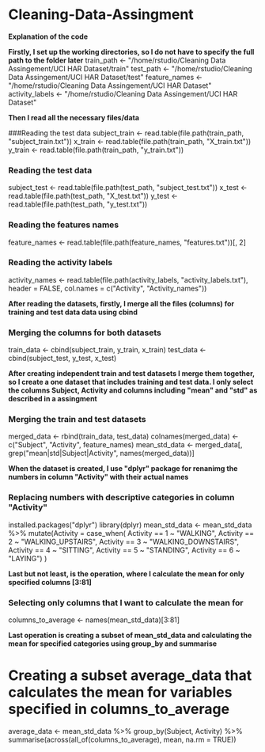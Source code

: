 # Cleaning-Data-Assingment
**Explanation of the code**


**Firstly, I set up the working directories, so I do not have to specify the full path to the folder later**
train_path <- "/home/rstudio/Cleaning Data Assingement/UCI HAR Dataset/train"
test_path <- "/home/rstudio/Cleaning Data Assingement/UCI HAR Dataset/test"
feature_names <- "/home/rstudio/Cleaning Data Assingement/UCI HAR Dataset"
activity_labels <- "/home/rstudio/Cleaning Data Assingement/UCI HAR Dataset"

**Then I read all the necessary files/data**

###Reading the test data
subject_train <- read.table(file.path(train_path, "subject_train.txt"))
x_train <- read.table(file.path(train_path, "X_train.txt"))
y_train <- read.table(file.path(train_path, "y_train.txt"))

### Reading the test data
subject_test <- read.table(file.path(test_path, "subject_test.txt"))
x_test <- read.table(file.path(test_path, "X_test.txt"))
y_test <- read.table(file.path(test_path, "y_test.txt"))

### Reading the features names
feature_names <- read.table(file.path(feature_names, "features.txt"))[, 2]

### Reading the activity labels
activity_names <- read.table(file.path(activity_labels, "activity_labels.txt"), header = FALSE, col.names = c("Activity", "Activity_names"))

**After reading the datasets, firstly, I merge all the files (columns) for training and test data data using cbind**

### Merging the columns for both datasets
train_data <- cbind(subject_train, y_train, x_train)
test_data <- cbind(subject_test, y_test, x_test)

**After creating independent train and test datasets I merge them together, so I create a one dataset that includes training and test data. I only select the columns Subject, Activity and columns including "mean" and "std" as described in a assingment**

### Merging the train and test datasets
merged_data <- rbind(train_data, test_data)
colnames(merged_data) <- c("Subject", "Activity", feature_names)
mean_std_data <- merged_data[, grep("mean|std|Subject|Activity", names(merged_data))]

**When the dataset is created, I use "dplyr" package for renanimg the numbers in column "Activity" with their actual names**

### Replacing numbers with descriptive categories in column "Activity"
installed.packages("dplyr")
library(dplyr)
mean_std_data <- mean_std_data %>%
  mutate(Activity = case_when(
    Activity == 1 ~ "WALKING",
    Activity == 2 ~ "WALKING_UPSTAIRS",
    Activity == 3 ~ "WALKING_DOWNSTAIRS",
    Activity == 4 ~ "SITTING",
    Activity == 5 ~ "STANDING",
    Activity == 6 ~ "LAYING")
  )

**Last but not least, is the operation, where I calculate the mean for only specified columns [3:81]**

### Selecting only columns that I want to calculate the mean for
columns_to_average <- names(mean_std_data)[3:81]

**Last operation is creating a subset of mean_std_data and calculating the mean for specified categories using group_by and summarise**

# Creating a subset average_data that calculates the mean for variables specified in columns_to_average
average_data <- mean_std_data %>%
  group_by(Subject, Activity) %>%
  summarise(across(all_of(columns_to_average), mean, na.rm = TRUE))
